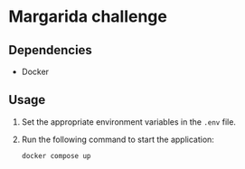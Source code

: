 # Margarida challenge

## Dependencies

- Docker

## Usage

1. Set the appropriate environment variables in the `.env` file.

2. Run the following command to start the application:
    ```
    docker compose up
    ```

